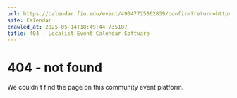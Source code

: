 ```yaml
---
url: https://calendar.fiu.edu/event/49047725062839/confirm?return=https%3A%2F%2Fcalendar.fiu.edu%2Fevent%2Fsummer-last-day-to-apply-for-graduation-at-the-end-of-summer-2025-term
site: Calendar
crawled_at: 2025-05-14T18:49:44.735187
title: 404 - Localist Event Calendar Software
---
```


# 404 - not found
We couldn't find the page on this community event platform.

